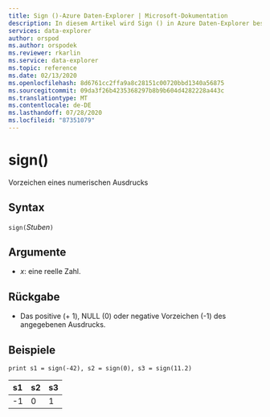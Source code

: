 ```yaml
---
title: Sign ()-Azure Daten-Explorer | Microsoft-Dokumentation
description: In diesem Artikel wird Sign () in Azure Daten-Explorer beschrieben.
services: data-explorer
author: orspod
ms.author: orspodek
ms.reviewer: rkarlin
ms.service: data-explorer
ms.topic: reference
ms.date: 02/13/2020
ms.openlocfilehash: 8d6761cc2ffa9a8c28151c00720bbd1340a56875
ms.sourcegitcommit: 09da3f26b4235368297b8b9b604d4282228a443c
ms.translationtype: MT
ms.contentlocale: de-DE
ms.lasthandoff: 07/28/2020
ms.locfileid: "87351079"
---
```

# <a name="sign"></a>sign()

Vorzeichen eines numerischen Ausdrucks

## <a name="syntax"></a>Syntax

`sign(`*Stuben*`)`

## <a name="arguments"></a>Argumente

* *x*: eine reelle Zahl.

## <a name="returns"></a>Rückgabe

* Das positive (+ 1), NULL (0) oder negative Vorzeichen (-1) des angegebenen Ausdrucks. 

## <a name="examples"></a>Beispiele

```kusto
print s1 = sign(-42), s2 = sign(0), s3 = sign(11.2)

```

|s1|s2|s3|
|---|---|---|
|-1|0|1|